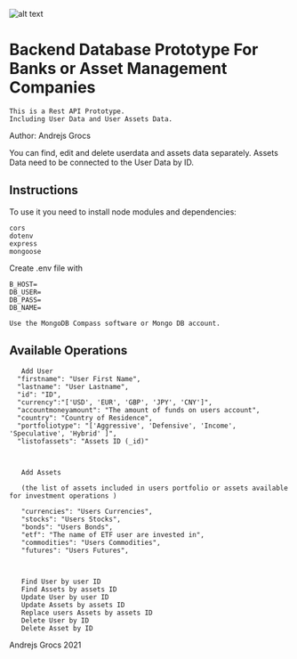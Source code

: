 
![alt text](https://cdn.corporatefinanceinstitute.com/assets/asset-management.jpeg)


# Backend Database Prototype For Banks or Asset Management Companies



``` 
This is a Rest API Prototype.
Including User Data and User Assets Data.
 ```

Author: Andrejs Grocs


You can find, edit and delete userdata and assets data separately.
Assets Data need to be connected to the User Data by ID.

## Instructions

To use it you need to install node modules and dependencies:
```
cors
dotenv
express
mongoose

```

Create .env file with
```
B_HOST=
DB_USER=
DB_PASS=
DB_NAME=

```
```
Use the MongoDB Compass software or Mongo DB account.
```

## Available Operations

```
   Add User
  "firstname": "User First Name",
  "lastname": "User Lastname",
  "id": "ID",
  "currency":"['USD', 'EUR', 'GBP', 'JPY', 'CNY']",
  "accountmoneyamount": "The amount of funds on users account",
  "country": "Country of Residence",
  "portfoliotype": "['Aggressive', 'Defensive', 'Income', 'Speculative', 'Hybrid' ]",
  "listofassets": "Assets ID (_id)" 



```

```
   Add Assets

   (the list of assets included in users portfolio or assets available for investment operations )

   "currencies": "Users Currencies",
   "stocks": "Users Stocks",
   "bonds": "Users Bonds",
   "etf": "The name of ETF user are invested in",
   "commodities": "Users Commodities",
   "futures": "Users Futures",



```


```
   Find User by user ID
   Find Assets by assets ID
   Update User by user ID
   Update Assets by assets ID
   Replace users Assets by assets ID
   Delete User by ID
   Delete Asset by ID
```


Andrejs Grocs 2021